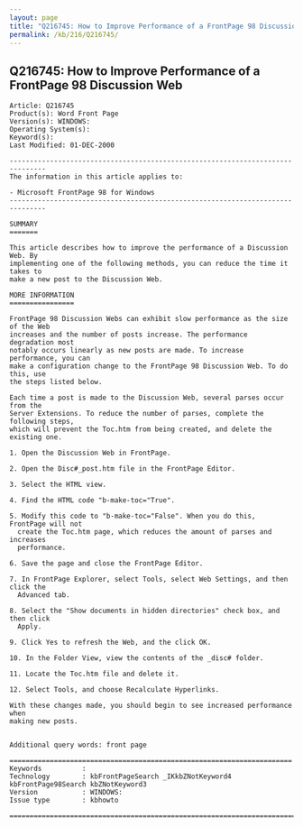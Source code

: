 ```yaml
---
layout: page
title: "Q216745: How to Improve Performance of a FrontPage 98 Discussion Web"
permalink: /kb/216/Q216745/
---
```


## Q216745: How to Improve Performance of a FrontPage 98 Discussion Web

	Article: Q216745
	Product(s): Word Front Page
	Version(s): WINDOWS:
	Operating System(s): 
	Keyword(s): 
	Last Modified: 01-DEC-2000
	
	-------------------------------------------------------------------------------
	The information in this article applies to:
	
	- Microsoft FrontPage 98 for Windows 
	-------------------------------------------------------------------------------
	
	SUMMARY
	=======
	
	This article describes how to improve the performance of a Discussion Web. By
	implementing one of the following methods, you can reduce the time it takes to
	make a new post to the Discussion Web.
	
	MORE INFORMATION
	================
	
	FrontPage 98 Discussion Webs can exhibit slow performance as the size of the Web
	increases and the number of posts increase. The performance degradation most
	notably occurs linearly as new posts are made. To increase performance, you can
	make a configuration change to the FrontPage 98 Discussion Web. To do this, use
	the steps listed below.
	
	Each time a post is made to the Discussion Web, several parses occur from the
	Server Extensions. To reduce the number of parses, complete the following steps,
	which will prevent the Toc.htm from being created, and delete the existing one.
	
	1. Open the Discussion Web in FrontPage.
	
	2. Open the Disc#_post.htm file in the FrontPage Editor.
	
	3. Select the HTML view.
	
	4. Find the HTML code "b-make-toc="True".
	
	5. Modify this code to "b-make-toc="False". When you do this, FrontPage will not
	  create the Toc.htm page, which reduces the amount of parses and increases
	  performance.
	
	6. Save the page and close the FrontPage Editor.
	
	7. In FrontPage Explorer, select Tools, select Web Settings, and then click the
	  Advanced tab.
	
	8. Select the "Show documents in hidden directories" check box, and then click
	  Apply.
	
	9. Click Yes to refresh the Web, and the click OK.
	
	10. In the Folder View, view the contents of the _disc# folder.
	
	11. Locate the Toc.htm file and delete it.
	
	12. Select Tools, and choose Recalculate Hyperlinks.
	
	With these changes made, you should begin to see increased performance when
	making new posts.
	
	
	Additional query words: front page
	
	======================================================================
	Keywords          :  
	Technology        : kbFrontPageSearch _IKkbZNotKeyword4 kbFrontPage98Search kbZNotKeyword3
	Version           : WINDOWS:
	Issue type        : kbhowto
	
	=============================================================================
	
